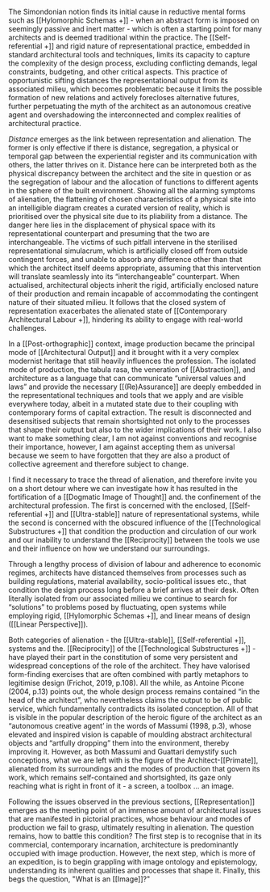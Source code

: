 The Simondonian notion finds its initial cause in reductive mental forms such as [[Hylomorphic Schemas +]] - when an abstract form is imposed on seemingly passive and inert matter - which is often a starting point for many architects and is deemed traditional within the practice. The [[Self-referential +]] and rigid nature of representational practice, embedded in standard architectural tools and techniques, limits its capacity to capture the complexity of the design process, excluding conflicting demands, legal constraints, budgeting, and other critical aspects. This practice of opportunistic sifting distances the representational output from its associated milieu, which becomes problematic because it limits the possible formation of new relations and actively forecloses alternative futures, further perpetuating the myth of the architect as an autonomous creative agent and overshadowing the interconnected and complex realities of architectural practice.

_Distance_ emerges as the link between representation and alienation. The former is only effective if there is distance, segregation, a physical or temporal gap between the experiential register and its communication with others, the latter thrives on it. Distance here can be interpreted both as the physical discrepancy between the architect and the site in question or as the segregation of labour and the allocation of functions to different agents in the sphere of the built environment. Showing all the alarming symptoms of alienation, the flattening of chosen characteristics of a physical site into an intelligible diagram creates a curated version of reality, which is prioritised over the physical site due to its pliability from a distance. The danger here lies in the displacement of physical space with its representational counterpart and presuming that the two are interchangeable. The victims of such pitfall intervene in the sterilised representational simulacrum, which is artificially closed off from outside contingent forces, and unable to absorb any difference other than that which the architect itself deems appropriate, assuming that this intervention will translate seamlessly into its “interchangeable” counterpart. When actualised, architectural objects inherit the rigid, artificially enclosed nature of their production and remain incapable of accommodating the contingent nature of their situated milieu. It follows that the closed system of representation exacerbates the alienated state of [[Contemporary Architectural Labour +]], hindering its ability to engage with real-world challenges.

In a [[Post-orthographic]] context, image production became the principal mode of [[Architectural Output]] and it brought with it a very complex modernist heritage that still heavily influences the profession. The isolated mode of production, the tabula rasa, the veneration of [[Abstraction]], and architecture as a language that can communicate “universal values and laws” and provide the necessary [[(Re)Assurance]] are deeply embedded in the representational techniques and tools that we apply and are visible everywhere today, albeit in a mutated state due to their coupling with contemporary forms of capital extraction. The result is disconnected and desensitised subjects that remain shortsighted not only to the processes that shape their output but also to the wider implications of their work. I also want to make something clear, I am not against conventions and recognise their importance, however, I am against accepting them as universal because we seem to have forgotten that they are also a product of collective agreement and therefore subject to change.

I find it necessary to trace the thread of alienation, and therefore invite you on a short detour where we can investigate how it has resulted in the fortification of a [[Dogmatic Image of Thought]] and. the confinement of the architectural profession. The first is concerned with the enclosed, [[Self-referential +]] and [[Ultra-stable]] nature of representational systems, while the second is concerned with the obscured influence of the [[Technological Substructures +]] that condition the production and circulation of our work and our inability to understand the [[Reciprocity]] between the tools we use and their influence on how we understand our surroundings.

Through a lengthy process of division of labour and adherence to economic regimes, architects have distanced themselves from processes such as building regulations, material availability, socio-political issues etc., that condition the design process long before a brief arrives at their desk. Often literally isolated from our associated milieu we continue to search for “solutions” to problems posed by fluctuating, open systems while employing rigid, [[Hylomorphic Schemas +]], and linear means of design ([[Linear Perspective]]). 

Both categories of alienation - the [[Ultra-stable]], [[Self-referential +]], systems and the. [[Reciprocity]] of the [[Technological Substructures +]] - have played their part in the constitution of some very persistent and widespread conceptions of the role of the architect. They have valorised form-finding exercises that are often combined with partly metaphors to legitimise design (Frichot, 2019, p.108). All the while, as Antoine Picone (2004, p.13) points out, the whole design process remains contained “in the head of the architect”, who nevertheless claims the output to be of public service, which fundamentally contradicts its isolated conception. All of that is visible in the popular description of the heroic figure of the architect as an “autonomous creative agent’ in the words of Massumi (1998, p.3), whose elevated and inspired vision is capable of moulding abstract architectural objects and “artfully dropping” them into the environment, thereby improving it. However, as both Massumi and Guattari demystify such conceptions, what we are left with is the figure of the Architect-[[Primate]], alienated from its surroundings and the modes of production that govern its work, which remains self-contained and shortsighted, its gaze only reaching what is right in front of it - a screen, a toolbox … an image.

Following the issues observed in the previous sections, [[Representation]] emerges as the meeting point of an immense amount of architectural issues that are manifested in pictorial practices, whose behaviour and modes of production we fail to grasp, ultimately resulting in alienation. The question remains, how to battle this condition? The first step is to recognise that in its commercial, contemporary incarnation, architecture is predominantly occupied with image production. However, the next step, which is more of an expedition, is to begin grappling with image ontology and epistemology, understanding its inherent qualities and processes that shape it. Finally, this begs the question, "What is an [[Image]]?"
